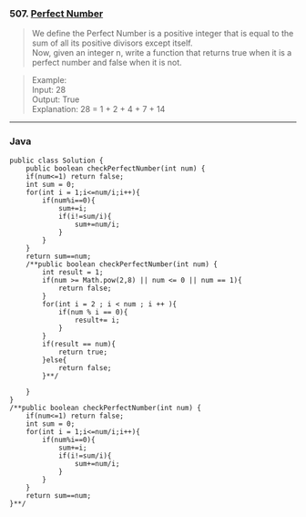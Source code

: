 ### 507. [Perfect Number](https://leetcode.com/problems/perfect-number/#/description)
>We define the Perfect Number is a positive integer that is equal to the sum of all its positive divisors except itself.   
>Now, given an integer n, write a function that returns true when it is a perfect number and false when it is not.   

>Example:   
>Input: 28  
>Output: True  
>Explanation: 28 = 1 + 2 + 4 + 7 + 14  
----
### Java
```
public class Solution {
    public boolean checkPerfectNumber(int num) {
    if(num<=1) return false;
    int sum = 0;
    for(int i = 1;i<=num/i;i++){
        if(num%i==0){
            sum+=i;
            if(i!=sum/i){
                sum+=num/i;
            }
        }
    }
    return sum==num;
    /**public boolean checkPerfectNumber(int num) {
        int result = 1;
        if(num >= Math.pow(2,8) || num <= 0 || num == 1){
            return false;
        }
        for(int i = 2 ; i < num ; i ++ ){
            if(num % i == 0){
                result+= i;
            }
        }
        if(result == num){
            return true;
        }else{
            return false;
        }**/
        
    }
}
/**public boolean checkPerfectNumber(int num) {
    if(num<=1) return false;
    int sum = 0;
    for(int i = 1;i<=num/i;i++){
        if(num%i==0){
            sum+=i;
            if(i!=sum/i){
                sum+=num/i;
            }
        }
    }
    return sum==num;
}**/
```
